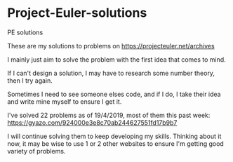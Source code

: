 # Project-Euler-solutions
PE solutions

These are my solutions to problems on https://projecteuler.net/archives

I mainly just aim to solve the problem with the first idea that comes to mind. 

If I can't design a solution, I may have to research some number theory, then I try again. 

Sometimes I need to see someone elses code, and if I do, I take their idea and write mine myself to ensure I get it.

I've solved 22 problems as of 19/4/2019, most of them this past week: https://gyazo.com/924000e3e8c70ab244627551fd17b9b7

I will continue solving them to keep developing my skills. Thinking about it now, it may be wise to use 1 or 2 other websites to ensure I'm getting good variety of problems.
